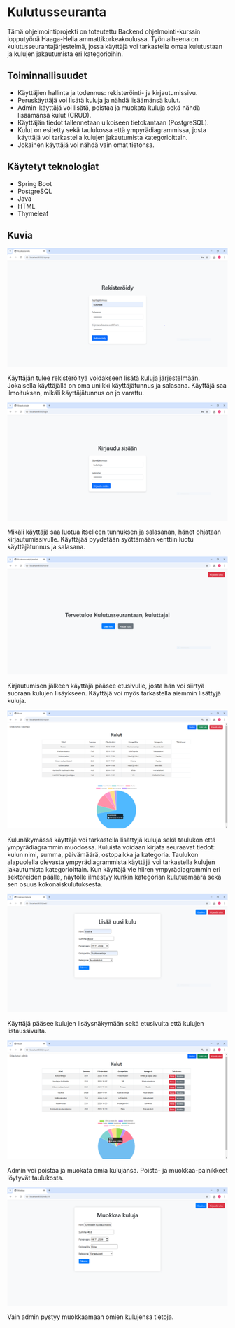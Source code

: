 # Kulutusseuranta

Tämä ohjelmointiprojekti on toteutettu Backend ohjelmointi-kurssin lopputyönä Haaga-Helia ammattikorkeakoulussa. Työn aiheena on kulutusseurantajärjestelmä, jossa käyttäjä
voi tarkastella omaa kulutustaan ja kulujen jakautumista eri kategorioihin.

## Toiminnallisuudet
- Käyttäjien hallinta ja todennus: rekisteröinti- ja kirjautumissivu.
- Peruskäyttäjä voi lisätä kuluja ja nähdä lisäämänsä kulut.
- Admin-käyttäjä voi lisätä, poistaa ja muokata kuluja sekä nähdä lisäämänsä kulut (CRUD).
- Käyttäjän tiedot tallennetaan ulkoiseen tietokantaan (PostgreSQL).
- Kulut on esitetty sekä taulukossa että ympyrädiagrammissa, josta käyttäjä voi tarkastella kulujen
  jakautumista kategorioittain.
- Jokainen käyttäjä voi nähdä vain omat tietonsa.

## Käytetyt teknologiat
- Spring Boot
- PostgreSQL
- Java
- HTML
- Thymeleaf

## Kuvia

![Rekisteröidy](images/rekisteroidy.PNG)
<p></p>
Käyttäjän tulee rekisteröityä voidakseen lisätä kuluja järjestelmään. Jokaisella käyttäjällä on oma uniikki käyttäjätunnus ja salasana. Käyttäjä saa
ilmoituksen, mikäli käyttäjätunnus on jo varattu.
<p></p>

![Rekisteröidy](images/kirjaudu.PNG)
<p></p>
Mikäli käyttäjä saa luotua itselleen tunnuksen ja salasanan, hänet ohjataan kirjautumissivulle. Käyttäjää pyydetään syöttämään kenttiin luotu käyttäjätunnus ja salasana.
<p></p>


![Rekisteröidy](images/home.PNG)
<p></p>
Kirjautumisen jälkeen käyttäjä pääsee etusivulle, josta hän voi siirtyä suoraan kulujen lisäykseen. Käyttäjä voi myös tarkastella aiemmin lisättyjä kuluja.
<p></p>


![Rekisteröidy](images/kuluttajakulut.PNG)
<p></p>
Kulunäkymässä käyttäjä voi tarkastella lisättyjä kuluja sekä taulukon että ympyrädiagrammin muodossa. Kuluista voidaan kirjata seuraavat tiedot: kulun nimi, summa,
päivämäärä, ostopaikka ja kategoria. Taulukon alapuolella olevasta ympyrädiagrammista käyttäjä voi tarkastella kulujen jakautumista kategorioittain. Kun käyttäjä vie hiiren 
ympyrädiagrammin eri sektoreiden päälle, näytölle ilmestyy kunkin kategorian kulutusmäärä sekä sen osuus kokonaiskulutuksesta.
<p></p>


![Rekisteröidy](images/lisätään.PNG)
<p></p>
Käyttäjä pääsee kulujen lisäysnäkymään sekä etusivulta että kulujen listaussivulta.
<p></p>


![Rekisteröidy](images/admininkulut.PNG)
<p></p>
Admin voi poistaa ja muokata omia kulujansa. Poista- ja muokkaa-painikkeet löytyvät taulukosta.
<p></p>


![Rekisteröidy](images/muokkaa.PNG)
<p></p>
Vain admin pystyy muokkaamaan omien kulujensa tietoja.
<p></p>





